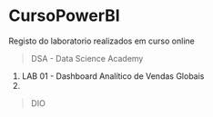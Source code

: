 # CursoPowerBI

Registo do laboratorio realizados em curso online

> DSA - Data Science Academy

1. LAB 01 - Dashboard Analítico  de Vendas Globais
2.   

> DIO
